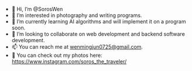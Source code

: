 - 👋 Hi, I’m @SorosWen
- 👀 I’m interested in photography and writing programs. 
- 🌱 I’m currently learning AI algorithms and will implement it on a program soon. 
- 💞️ I’m looking to collaborate on web development and backend software development. 
- 📫 You can reach me at wenmingjun0725@gmail.com. 
- 🌁 You can check out my photos here: https://www.instagram.com/soros_the_traveler/

<!---
SorosWen/SorosWen is a ✨ special ✨ repository because its `README.md` (this file) appears on your GitHub profile.
You can click the Preview link to take a look at your changes.
--->
